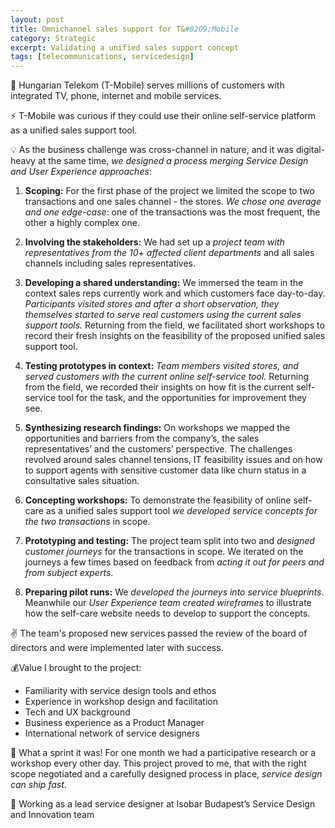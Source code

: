 ```yaml
---
layout: post
title: Omnichannel sales support for T&#8209;Mobile
category: Strategic
excerpt: Validating a unified sales support concept
tags: [telecommunications, servicedesign]
---
```


🏢 Hungarian Telekom (T-Mobile) serves millions of customers with integrated TV, phone, internet and mobile services. 

⚡ T-Mobile was curious if they could use their online self-service platform as a unified sales support tool.

💡 As the business challenge was cross-channel in nature, and it was digital-heavy at the same time, *we designed a process merging Service Design and User Experience approaches*:

1. **Scoping:** For the first phase of the project we limited the scope to two transactions and one sales channel - the stores. *We chose one average and one edge-case*: one of the transactions was the most frequent, the other a highly complex one.

2. **Involving the stakeholders:** We had set up a *project team with representatives from the 10+ affected client departments* and all sales channels including sales representatives.

3. **Developing a shared understanding:** We immersed the team in the context sales reps currently work and which customers face day-to-day. *Participants visited stores and after a short observation, they themselves started to serve real customers using the current sales support tools.* Returning from the field, we facilitated short workshops to record their fresh insights on the feasibility of the proposed unified sales support tool.

4. **Testing prototypes in context:** *Team members visited stores, and served customers with the current online self-service tool.* Returning from the field, we recorded their insights on how fit is the current self-service tool for the task, and the opportunities for improvement they see.

5. **Synthesizing research findings:** On workshops we mapped the opportunities and barriers from the company’s, the sales representatives’ and the customers’ perspective. The challenges revolved around sales channel tensions, IT feasibility issues and on how to support agents with sensitive customer data like churn status in a consultative sales situation.

6. **Concepting workshops:** To demonstrate the feasibility of online self-care as a unified sales support tool *we developed service concepts for the two transactions* in scope.

7. **Prototyping and testing:** The project team split into two and *designed customer journeys* for the transactions in scope. We iterated on the journeys a few times based on feedback from *acting it out for peers and from subject experts*.

8. **Preparing pilot runs:** We *developed the journeys into service blueprints*. Meanwhile our *User Experience team created wireframes* to illustrate how the self-care website needs to develop to support the concepts.

✌️ The team's proposed new services passed the review of the board of directors and were implemented later with success.

💰Value I brought to the project:

- Familiarity with service design tools and ethos
- Experience in workshop design and facilitation
- Tech and UX background
- Business experience as a Product Manager
- International network of service designers 

💙 What a sprint it was! For one month we had a participative research or a workshop every other day. This project proved to me, that with the right scope negotiated and a carefully designed process in place, *service design can ship fast*.

👥 Working as a lead service designer at Isobar Budapest’s Service Design and Innovation team
